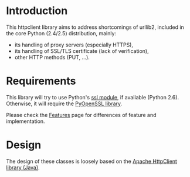 # Introduction #

This httpclient library aims to address shortcomings of urllib2, included in
the core Python (2.4/2.5) distribution, mainly:
  * its handling of proxy servers (especially HTTPS),
  * its handling of SSL/TLS certificate (lack of verification),
  * other HTTP methods (PUT, ...).


# Requirements #

This library will try to use Python's [ssl module](http://docs.python.org/library/ssl.html), if available (Python 2.6). Otherwise, it will require the [PyOpenSSL library](http://pyopenssl.sourceforge.net/).

Please check the [Features](Features.md) page for differences of feature and implementation.


# Design #

The design of these classes is loosely based on the [Apache HttpClient library (Java)](http://hc.apache.org/httpclient-3.x/).